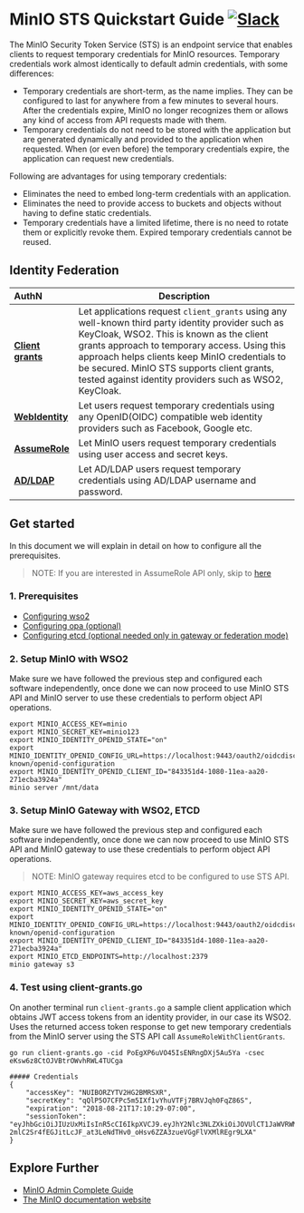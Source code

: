 # MinIO STS Quickstart Guide [![Slack](https://slack.min.io/slack?type=svg)](https://slack.min.io)
The MinIO Security Token Service (STS) is an endpoint service that enables clients to request temporary credentials for MinIO resources. Temporary credentials work almost identically to default admin credentials, with some differences:

- Temporary credentials are short-term, as the name implies. They can be configured to last for anywhere from a few minutes to several hours. After the credentials expire, MinIO no longer recognizes them or allows any kind of access from API requests made with them.
- Temporary credentials do not need to be stored with the application but are generated dynamically and provided to the application when requested. When (or even before) the temporary credentials expire, the application can request new credentials.

Following are advantages for using temporary credentials:

- Eliminates the need to embed long-term credentials with an application.
- Eliminates the need to provide access to buckets and objects without having to define static credentials.
- Temporary credentials have a limited lifetime, there is no need to rotate them or explicitly revoke them. Expired temporary credentials cannot be reused.

## Identity Federation
|AuthN | Description |
| :---------------------- | ------------------------------------------ |
| [**Client grants**](https://github.com/minio/minio/blob/master/docs/sts/client-grants.md) | Let applications request `client_grants` using any well-known third party identity provider such as KeyCloak, WSO2. This is known as the client grants approach to temporary access. Using this approach helps clients keep MinIO credentials to be secured. MinIO STS supports client grants, tested against identity providers such as WSO2, KeyCloak. |
| [**WebIdentity**](https://github.com/minio/minio/blob/master/docs/sts/web-identity.md) | Let users request temporary credentials using any OpenID(OIDC) compatible web identity providers such as Facebook, Google etc. |
| [**AssumeRole**](https://github.com/minio/minio/blob/master/docs/sts/assume-role.md) | Let MinIO users request temporary credentials using user access and secret keys. |
| [**AD/LDAP**](https://github.com/minio/minio/blob/master/docs/sts/ldap.md) | Let AD/LDAP users request temporary credentials using AD/LDAP username and password. |

## Get started
In this document we will explain in detail on how to configure all the prerequisites.

> NOTE: If you are interested in AssumeRole API only, skip to [here](https://github.com/minio/minio/blob/master/docs/sts/assume-role.md)

### 1. Prerequisites
- [Configuring wso2](https://github.com/minio/minio/blob/master/docs/sts/wso2.md)
- [Configuring opa (optional)](https://github.com/minio/minio/blob/master/docs/sts/opa.md)
- [Configuring etcd (optional needed only in gateway or federation mode)](https://github.com/minio/minio/blob/master/docs/sts/etcd.md)

### 2. Setup MinIO with WSO2
Make sure we have followed the previous step and configured each software independently, once done we can now proceed to use MinIO STS API and MinIO server to use these credentials to perform object API operations.

```
export MINIO_ACCESS_KEY=minio
export MINIO_SECRET_KEY=minio123
export MINIO_IDENTITY_OPENID_STATE="on"
export MINIO_IDENTITY_OPENID_CONFIG_URL=https://localhost:9443/oauth2/oidcdiscovery/.well-known/openid-configuration
export MINIO_IDENTITY_OPENID_CLIENT_ID="843351d4-1080-11ea-aa20-271ecba3924a"
minio server /mnt/data
```

### 3. Setup MinIO Gateway with WSO2, ETCD
Make sure we have followed the previous step and configured each software independently, once done we can now proceed to use MinIO STS API and MinIO gateway to use these credentials to perform object API operations.

> NOTE: MinIO gateway requires etcd to be configured to use STS API.

```
export MINIO_ACCESS_KEY=aws_access_key
export MINIO_SECRET_KEY=aws_secret_key
export MINIO_IDENTITY_OPENID_STATE="on"
export MINIO_IDENTITY_OPENID_CONFIG_URL=https://localhost:9443/oauth2/oidcdiscovery/.well-known/openid-configuration
export MINIO_IDENTITY_OPENID_CLIENT_ID="843351d4-1080-11ea-aa20-271ecba3924a"
export MINIO_ETCD_ENDPOINTS=http://localhost:2379
minio gateway s3
```

### 4. Test using client-grants.go
On another terminal run `client-grants.go` a sample client application which obtains JWT access tokens from an identity provider, in our case its WSO2. Uses the returned access token response to get new temporary credentials from the MinIO server using the STS API call `AssumeRoleWithClientGrants`.

```
go run client-grants.go -cid PoEgXP6uVO45IsENRngDXj5Au5Ya -csec eKsw6z8CtOJVBtrOWvhRWL4TUCga

##### Credentials
{
	"accessKey": "NUIBORZYTV2HG2BMRSXR",
	"secretKey": "qQlP5O7CFPc5m5IXf1vYhuVTFj7BRVJqh0FqZ86S",
	"expiration": "2018-08-21T17:10:29-07:00",
	"sessionToken": "eyJhbGciOiJIUzUxMiIsInR5cCI6IkpXVCJ9.eyJhY2Nlc3NLZXkiOiJOVUlCT1JaWVRWMkhHMkJNUlNYUiIsImF1ZCI6IlBvRWdYUDZ1Vk80NUlzRU5SbmdEWGo1QXU1WWEiLCJhenAiOiJQb0VnWFA2dVZPNDVJc0VOUm5nRFhqNUF1NVlhIiwiZXhwIjoxNTM0ODk2NjI5LCJpYXQiOjE1MzQ4OTMwMjksImlzcyI6Imh0dHBzOi8vbG9jYWxob3N0Ojk0NDMvb2F1dGgyL3Rva2VuIiwianRpIjoiNjY2OTZjZTctN2U1Ny00ZjU5LWI0MWQtM2E1YTMzZGZiNjA4In0.eJONnVaSVHypiXKEARSMnSKgr-2mlC2Sr4fEGJitLcJF_at3LeNdTHv0_oHsv6ZZA3zueVGgFlVXMlREgr9LXA"
}
```

## Explore Further
- [MinIO Admin Complete Guide](https://docs.min.io/docs/minio-admin-complete-guide.html)
- [The MinIO documentation website](https://docs.min.io)
